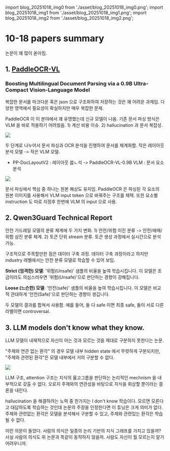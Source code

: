 
import blog_20251018_img0 from './asset/blog_20251018_img0.png';
import blog_20251018_img1 from './asset/blog_20251018_img1.png';
import blog_20251018_img2 from './asset/blog_20251018_img2.png';

# 10-18 papers summary

논문이 꽤 많이 쏟아짐.

## 1. [PaddleOCR-VL](https://huggingface.co/PaddlePaddle/PaddleOCR-VL)
### Boosting Multilingual Document Parsing via a 0.9B Ultra-Compact Vision-Language Model

복잡한 문서를 마크다운 혹은 json 으로 구조화하여 저장하는 것은 꽤 어려운 과제임. 다양한 영역에서 필요성이 확실하지만 매우 복잡한 문제.

PaddleOCR 이 이 분야에서 꽤 유명했는데 신규 모델이 나옴. 기존 문서 파싱 방식은 VLM 을 바로 적용하기 어려웠음. 1) 계산 비용 이슈. 2) hallucination 과 문서 복잡성.

<div style={{textAlign: 'center'}}>
 <img src={blog_20251018_img0} style={{width: 500}} />
</div>

두 단계로 나누어서 문서 파싱과 OCR 분석을 진행하여 문서를 체계화함. 작은 레이아웃 분석 모델 -> 작은 VLM 모델.
  - PP-DocLayoutV2 : 레이아웃 붑ㄴ석 -> PaddleOCR-VL-0.9B VLM : 문서 요소 분석

<div style={{textAlign: 'center'}}>
 <img src={blog_20251018_img1} style={{width: 500}} />
</div>

문서 파싱에서 핵심 중 하나는 원본 해상도 유지임. PaddleOCR 은 파싱된 각 요소의 원본 이미지를 사용해서 VLM input token 으로 바꿔주는 구조를 채택. 또한 요소별 instruction 도 따로 지정후 한번에 VLM 의 input 으로 사용.

## 2. Qwen3Guard Technical Report

안전 가드레일 모델의 분류 체계에 두 가지 변화. 1) 안전/위험 이진 분류 -> 안전/애매/위험 삼진 분류 체계. 2) 토큰 단위 stream 분류. 토큰 생성 과정에서 실시간으로 분석 가능.

구조적으로 주목할만한 점은 데이터 구축 과정. 데이터 구축 과정이라고 하지만 industry 레벨에서는 안전 분류 모델로 학습할 수 있어 보임.

**Strict (엄격한) 모델**: '위험(Unsafe)' 샘플의 비율을 높여 학습시킵니다. 이 모델은 조금이라도 의심스러우면 '위험(Unsafe)'으로 판단하는 경향이 강해집니다. 

**Loose (느슨한) 모델**: '안전(safe)' 샘플의 비율을 높여 학습시킵니다. 이 모델은 비교적 관대하게 '안전(Safe)'으로 판단하는 경향이 생깁니다.

두 모델의 결과를 합쳐서 사용함. 예를 들어, 둘 다 safe 이면 최종 safe, 둘이 서로 다른 라벨이면 controversal.

## 3. LLM models don't know what they know.

LLM 모델이 내재적으로 자신이 아는 것과 모르는 것을 제대로 구분하지 못한다는 논문. 

"주제와 연관 없는 환각" 의 경우 모델 내부 hidden state 에서 뚜렷하게 구분되지만, "주제와 관련된 환각"은 모델 내부에서 거의 구분할 수 없다.

<div style={{textAlign: 'center'}}>
 <img src={blog_20251018_img2} style={{width: 500}} />
</div>

LLM 구조, attention 구조는 지식의 옳고그름을 판단하는 논리적인 mechnism 을 내부적으로 갖출 수 없다. 오로지 주제와의 연관성을 바탕으로 지식을 회상할 뿐이라는 결론을 내린다.

hallucination 을 해결하려는 노력 중 한가지는 I don't know 학습이다. 모르면 모른다고 대답하도록 학습하는 것인데 논문의 주장을 인정한다면 이 튜닝은 크게 의미가 없다. 주제와 관련없는 환각은 모델을 분석해서 구분할 수 있고, 주제와 관련있는 환각은 학습될 수 없다.

이런 의문이 들었다. 사람의 의식은 일종의 논리 기반의 지식 그래프를 가지고 있을까? 사실 사람의 의식도 위 논문과 똑같이 동작하지 않을까. 사람도 자신이 뭘 모르는지 알기 어려우니까.